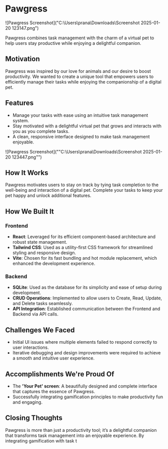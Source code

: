 # Pawgress

![Pawgress Screenshot]("C:\Users\prana\Downloads\Screenshot 2025-01-20 123147.png")

Pawgress combines task management with the charm of a virtual pet to help users stay productive while enjoying a delightful companion.

## Motivation

Pawgress was inspired by our love for animals and our desire to boost productivity. We wanted to create a unique tool that empowers users to efficiently manage their tasks while enjoying the companionship of a digital pet.

## Features

- Manage your tasks with ease using an intuitive task management system.
- Stay motivated with a delightful virtual pet that grows and interacts with you as you complete tasks.
- A clean, responsive interface designed to make task management enjoyable.

![Pawgress Screenshot](""C:\Users\prana\Downloads\Screenshot 2025-01-20 123447.png"")

## How It Works

Pawgress motivates users to stay on track by tying task completion to the well-being and interaction of a digital pet. Complete your tasks to keep your pet happy and unlock additional features.

## How We Built It

### Frontend

- **React**: Leveraged for its efficient component-based architecture and robust state management.
- **Tailwind CSS**: Used as a utility-first CSS framework for streamlined styling and responsive design.
- **Vite**: Chosen for its fast bundling and hot module replacement, which enhanced the development experience.

### Backend

- **SQLite**: Used as the database for its simplicity and ease of setup during development.
- **CRUD Operations**: Implemented to allow users to Create, Read, Update, and Delete tasks seamlessly.
- **API Integration**: Established communication between the Frontend and Backend via API calls.

## Challenges We Faced

- Initial UI issues where multiple elements failed to respond correctly to user interactions.
- Iterative debugging and design improvements were required to achieve a smooth and intuitive user experience.

## Accomplishments We're Proud Of

- The **'Your Pet' screen**: A beautifully designed and complete interface that captures the essence of Pawgress.
- Successfully integrating gamification principles to make productivity fun and engaging.

## Closing Thoughts

Pawgress is more than just a productivity tool; it’s a delightful companion that transforms task management into an enjoyable experience. By integrating gamification with task t
